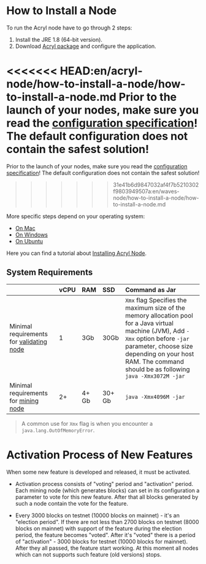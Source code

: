 # How to Install a Node

To run the Acryl node have to go through 2 steps:

1. Install the JRE 1.8 (64-bit version).
2. Download [Acryl package](https://github.com/acrylplatform/Acryl/releases) and configure the application.

<<<<<<< HEAD:en/acryl-node/how-to-install-a-node/how-to-install-a-node.md
Prior to the launch of your nodes, make sure you read the [configuration specification](/acryl-node/configuration-parameters.md)! The default configuration does not contain the safest solution!
=======
Prior to the launch of your nodes, make sure you read the [configuration specification](/waves-node/node-configuration.md)! The default configuration does not contain the safest solution!
>>>>>>> 31e41b6d9847032af4f7b5210302f9803949507a:en/waves-node/how-to-install-a-node/how-to-install-a-node.md

More specific steps depend on your operating system:

* [On Mac](/acryl-node/how-to-install-a-node/on-mac.md)
* [On Windows](/acryl-node/how-to-install-a-node/on-windows.md)
* [On Ubuntu](/acryl-node/how-to-install-a-node/on-ubuntu.md)

Here you can find a tutorial about [Installing Acryl Node](https://www.youtube.com/watch?v=CDmMeZlzKbk&feature=youtu.be).

## System Requirements

|  | vCPU | RAM | SSD | Command as Jar |
| :--- | :--- | :--- | :--- | :--- |
| Minimal requirements for [validating node](/blockchain/node/validating-node.md) | 1 | 3Gb | 30Gb | `Xmx` flag Specifies the maximum size of the memory allocation pool for a Java virtual machine (JVM), Add `-Xmx` option before `-jar` parameter, choose size depending on your host RAM. The command should be as following <br/>`java -Xmx3072M -jar`|
| Minimal requirements for [mining node](/blockchain/node/mining-node.md) | 2+ | 4+ Gb | 30+ Gb | `java -Xmx4096M -jar` |

>A common use for `Xmx` flag is when you encounter a `java.lang.OutOfMemoryError`.

# Activation Process of New Features

When some new feature is developed and released, it must be activated.

* Activation process consists of "voting" period and "activation" period. Each mining node (which generates blocks) can set in its configuration a parameter to vote for this new feature. After that all blocks generated by such a node contain the vote for the feature.

* Every 3000 blocks on testnet (10000 blocks on mainnet) - it's an "election period". If there are not less than 2700 blocks on testnet (8000 blocks on mainnet) with support of the feature during the election period, the feature becomes "voted". After it's "voted" there is a period of "activation" - 3000 blocks for testnet (10000 blocks for mainnet). After they all passed, the feature start working. At this moment all nodes which can not supports such feature (old versions) stops.
